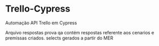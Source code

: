 # Trello-Cypress
Automação API Trello em Cypress

Arquivo respostas prova qa contém respostas referente aos cenarios e premissas criados. selects gerados a partir do MER
